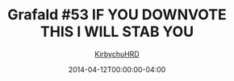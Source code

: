 ---
title: "Grafald #53 IF YOU DOWNVOTE THIS I WILL STAB YOU"
type: "image"
date: 2014-04-12T00:00:00-04:00
draft: false
categories:
- comics
- collaborations
tags:
- grafald
image_path: "/projects/grafald/comics/img/2014/53.png"
alt_text: ""
is_subpage: true
author: "[KirbychuHRD](https://cohost.org/KirbychuHRD)"
---